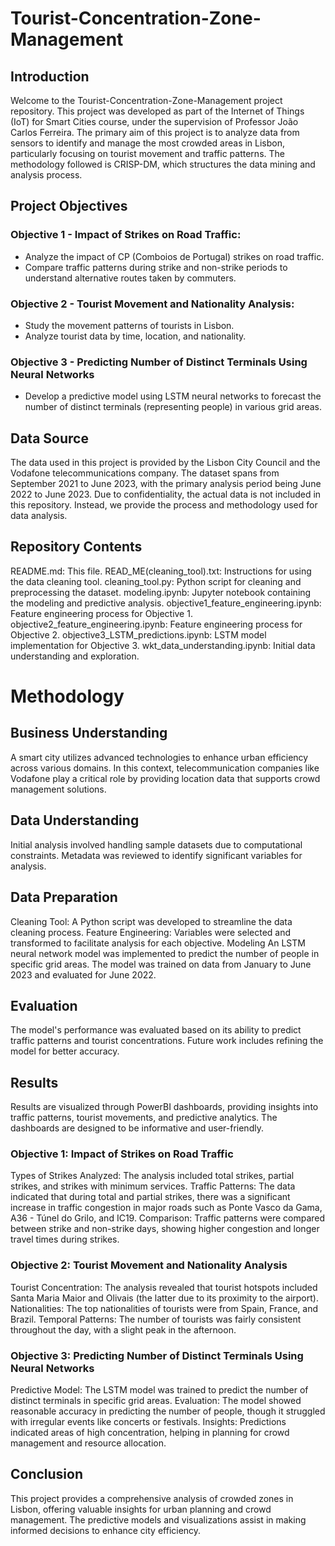 # Tourist-Concentration-Zone-Management

## Introduction
Welcome to the Tourist-Concentration-Zone-Management project repository. This project was developed as part of the Internet of Things (IoT) for Smart Cities course, under the supervision of Professor João Carlos Ferreira. The primary aim of this project is to analyze data from sensors to identify and manage the most crowded areas in Lisbon, particularly focusing on tourist movement and traffic patterns. The methodology followed is CRISP-DM, which structures the data mining and analysis process.

## Project Objectives
### Objective 1 - Impact of Strikes on Road Traffic:
- Analyze the impact of CP (Comboios de Portugal) strikes on road traffic.
- Compare traffic patterns during strike and non-strike periods to understand alternative routes taken by commuters.

### Objective 2 - Tourist Movement and Nationality Analysis:
- Study the movement patterns of tourists in Lisbon.
- Analyze tourist data by time, location, and nationality.

### Objective 3 - Predicting Number of Distinct Terminals Using Neural Networks
- Develop a predictive model using LSTM neural networks to forecast the number of distinct terminals (representing people) in various grid areas.
  
## Data Source
The data used in this project is provided by the Lisbon City Council and the Vodafone telecommunications company. The dataset spans from September 2021 to June 2023, with the primary analysis period being June 2022 to June 2023. Due to confidentiality, the actual data is not included in this repository. Instead, we provide the process and methodology used for data analysis.

## Repository Contents
README.md: This file.
READ_ME(cleaning_tool).txt: Instructions for using the data cleaning tool.
cleaning_tool.py: Python script for cleaning and preprocessing the dataset.
modeling.ipynb: Jupyter notebook containing the modeling and predictive analysis.
objective1_feature_engineering.ipynb: Feature engineering process for Objective 1.
objective2_feature_engineering.ipynb: Feature engineering process for Objective 2.
objective3_LSTM_predictions.ipynb: LSTM model implementation for Objective 3.
wkt_data_understanding.ipynb: Initial data understanding and exploration.

# Methodology
## Business Understanding
A smart city utilizes advanced technologies to enhance urban efficiency across various domains. In this context, telecommunication companies like Vodafone play a critical role by providing location data that supports crowd management solutions.

## Data Understanding
Initial analysis involved handling sample datasets due to computational constraints. Metadata was reviewed to identify significant variables for analysis.

## Data Preparation
Cleaning Tool: A Python script was developed to streamline the data cleaning process.
Feature Engineering: Variables were selected and transformed to facilitate analysis for each objective.
Modeling
An LSTM neural network model was implemented to predict the number of people in specific grid areas. The model was trained on data from January to June 2023 and evaluated for June 2022.

## Evaluation
The model's performance was evaluated based on its ability to predict traffic patterns and tourist concentrations. Future work includes refining the model for better accuracy.

## Results
Results are visualized through PowerBI dashboards, providing insights into traffic patterns, tourist movements, and predictive analytics. The dashboards are designed to be informative and user-friendly.

### Objective 1: Impact of Strikes on Road Traffic
Types of Strikes Analyzed: The analysis included total strikes, partial strikes, and strikes with minimum services.
Traffic Patterns: The data indicated that during total and partial strikes, there was a significant increase in traffic congestion in major roads such as Ponte Vasco da Gama, A36 - Túnel do Grilo, and IC19.
Comparison: Traffic patterns were compared between strike and non-strike days, showing higher congestion and longer travel times during strikes.

### Objective 2: Tourist Movement and Nationality Analysis
Tourist Concentration: The analysis revealed that tourist hotspots included Santa Maria Maior and Olivais (the latter due to its proximity to the airport).
Nationalities: The top nationalities of tourists were from Spain, France, and Brazil.
Temporal Patterns: The number of tourists was fairly consistent throughout the day, with a slight peak in the afternoon.

### Objective 3: Predicting Number of Distinct Terminals Using Neural Networks
Predictive Model: The LSTM model was trained to predict the number of distinct terminals in specific grid areas.
Evaluation: The model showed reasonable accuracy in predicting the number of people, though it struggled with irregular events like concerts or festivals.
Insights: Predictions indicated areas of high concentration, helping in planning for crowd management and resource allocation.

## Conclusion
This project provides a comprehensive analysis of crowded zones in Lisbon, offering valuable insights for urban planning and crowd management. The predictive models and visualizations assist in making informed decisions to enhance city efficiency.
